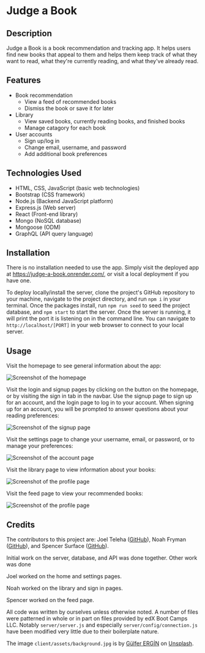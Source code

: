 # Judge a Book

## Description

Judge a Book is a book recommendation and tracking app. It helps users find new books that appeal to them and helps them keep track of what they want to read, what they're currently reading, and what they've already read.

## Features

* Book recommendation
    * View a feed of recommended books
    * Dismiss the book or save it for later
* Library
    * View saved books, currently reading books, and finished books
    * Manage catagory for each book
* User accounts
    * Sign up/log in
    * Change email, username, and password
    * Add additional book preferences

## Technologies Used

* HTML, CSS, JavaScript (basic web technologies)
* Bootstrap (CSS framework)
* Node.js (Backend JavaScript platform)
* Express.js (Web server)
* React (Front-end library)
* Mongo (NoSQL database)
* Mongoose (ODM)
* GraphQL (API query language)

## Installation

There is no installation needed to use the app. Simply visit the deployed app at https://judge-a-book.onrender.com/, or visit a local deployment if you have one.

To deploy locally/install the server, clone the project's GitHub repository to your machine, navigate to the project directory, and run `npm i` in your terminal. Once the packages install, run `npm run seed` to seed the project database, and `npm start` to start the server. Once the server is running, it will print the port it is listening on in the command line. You can navigate to `http://localhost/[PORT]` in your web browser to connect to your local server.

## Usage

Visit the homepage to see general information about the app:

![Screenshot of the homepage](screenshots/screenshot.png)

Visit the login and signup pages by clicking on the button on the homepage, or by visiting the sign in tab in the navbar. Use the signup page to sign up for an account, and the login page to log in to your account. When signing up for an account, you will be prompted to answer questions about your reading preferences:

![Screenshot of the signup page](screenshots/signup-screenshot.png)

Visit the settings page to change your username, email, or password, or to manage your preferences:

![Screenshot of the account page](screenshots/settings-screenshot.png)

Visit the library page to view information about your books:

![Screenshot of the profile page](screenshots/library-screenshot.png)

Visit the feed page to view your recommended books:

![Screenshot of the profile page](screenshots/feed-screenshot.png)

## Credits

The contributors to this project are: Joel Teleha ([GitHub](https://github.com/jteleha)), Noah Fryman ([GitHub](https://github.com/noah-10)), and Spencer Surface ([GitHub](https://github.com/SpencerSurface)).

Initial work on the server, database, and API was done together. Other work was done 

Joel worked on the home and settings pages.

Noah worked on the library and sign in pages.

Spencer worked on the feed page.

All code was written by ourselves unless otherwise noted. A number of files were patterned in whole or in part on files provided by edX Boot Camps LLC. Notably `server/server.js` and especially `server/config/connection.js` have been modified very little due to their boilerplate nature.

The image `client/assets/background.jpg` is by [Gülfer ERGİN](https://unsplash.com/@gulfergin_01) on [Unsplash](https://unsplash.com/photos/white-and-brown-book-on-brown-woven-surface-LUGuCtvlk1Q).
